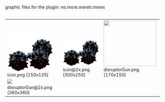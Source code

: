graphic files for the plugin: no.more.mereti.mines<br>
<br>
<table>
	<tr valign="bottom">
		<td><a href="https://github.com/zuckung/endless-sky-plugins/blob/main/myplugins/no.more.mereti.mines/icon.png"><img src="https://raw.githubusercontent.com/zuckung/endless-sky-plugins/refs/heads/main/myplugins/no.more.mereti.mines/icon.png" width="150" height="125"></a><br>
		icon.png [150x125]</td>
		<td><a href="https://github.com/zuckung/endless-sky-plugins/blob/main/myplugins/no.more.mereti.mines/icon@2x.png"><img src="https://raw.githubusercontent.com/zuckung/endless-sky-plugins/refs/heads/main/myplugins/no.more.mereti.mines/icon@2x.png" width="200"></a><br>
		icon@2x.png [300x250]</td>
		<td><a href="https://github.com/zuckung/endless-sky-plugins/blob/main/myplugins/no.more.mereti.mines/images/outfit/disruptorGun.png"><img src="https://raw.githubusercontent.com/zuckung/endless-sky-plugins/refs/heads/main/myplugins/no.more.mereti.mines/images/outfit/disruptorGun.png" width="170" height="150"></a><br>
		disruptorGun.png [170x150]</td>
	</tr>
	<tr valign="bottom">
		<td><a href="https://github.com/zuckung/endless-sky-plugins/blob/main/myplugins/no.more.mereti.mines/images/outfit/disruptorGun@2x.png"><img src="https://raw.githubusercontent.com/zuckung/endless-sky-plugins/refs/heads/main/myplugins/no.more.mereti.mines/images/outfit/disruptorGun@2x.png" height="200"></a><br>
		disruptorGun@2x.png [360x360]</td>
		<td></td>
		<td></td>
	</tr>
</table>
